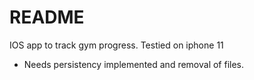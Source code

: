 # README
IOS app to track gym progress. 
Testied on iphone 11
* Needs persistency implemented and removal of files.
